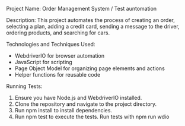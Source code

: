Project Name: Order Management System / Test auntomation

Description: This project automates the process of creating an order, selecting a plan, adding a credit card, sending a message to the driver, ordering products, and searching for cars.

Technologies and Techniques Used:

- WebdriverIO for browser automation
- JavaScript for scripting
- Page Object Model for organizing page elements and actions
- Helper functions for reusable code

Running Tests:

1. Ensure you have Node.js and WebdriverIO installed.
2. Clone the repository and navigate to the project directory.
3. Run npm install to install dependencies.
4. Run npm test to execute the tests.
Run tests with npm run wdio
